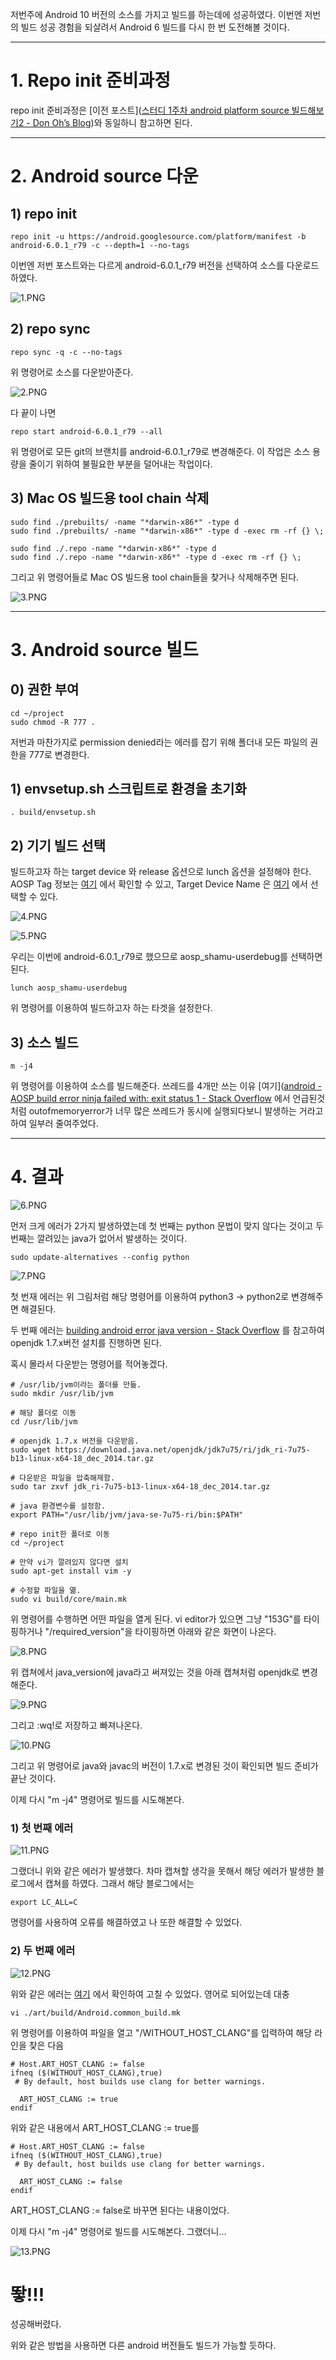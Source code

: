 저번주에 Android 10 버전의 소스를 가지고 빌드를 하는데에 성공하였다. 이번엔 저번의 빌드 성공 경험을 되살려서 Android 6 빌드를 다시 한 번 도전해볼 것이다.

---

# 1. Repo init 준비과정

repo init 준비과정은 [이전 포스트]([스터디 1주차 android platform source 빌드해보기2 - Don Oh’s Blog](https://donohhhh.github.io/%EC%8A%A4%ED%84%B0%EB%94%94-1%EC%A3%BC%EC%B0%A8-Android-Platform-Source-%EB%B9%8C%EB%93%9C%ED%95%B4%EB%B3%B4%EA%B8%B02/))와 동일하니 참고하면 된다.

---

# 2. Android source 다운

## 1) repo init

```
repo init -u https://android.googlesource.com/platform/manifest -b android-6.0.1_r79 -c --depth=1 --no-tags
```

이번엔 저번 포스트와는 다르게 android-6.0.1_r79 버전을 선택하여 소스를 다운로드하였다.

![1.PNG](C:\Users\Don%20Oh\Desktop\images\2\1.PNG)

## 2) repo sync

```
repo sync -q -c --no-tags
```

위 명령어로 소스를 다운받아준다.

![2.PNG](C:\Users\Don%20Oh\Desktop\images\2\2.PNG)

다 끝이 나면 

```
repo start android-6.0.1_r79 --all
```

위 명령어로 모든 git의 브랜치를 android-6.0.1_r79로 변경해준다. 이 작업은 소스 용량을 줄이기 위하여 불필요한 부분을 덜어내는 작업이다.

## 3) Mac OS 빌드용 tool chain 삭제

```
sudo find ./prebuilts/ -name "*darwin-x86*" -type d
sudo find ./prebuilts/ -name "*darwin-x86*" -type d -exec rm -rf {} \;

sudo find ./.repo -name "*darwin-x86*" -type d 
sudo find ./.repo -name "*darwin-x86*" -type d -exec rm -rf {} \;
```

그리고 위 명령어들로 Mac OS 빌드용 tool chain들을 찾거나 삭제해주면 된다.

![3.PNG](C:\Users\Don%20Oh\Desktop\images\2\3.PNG)

---

# 3. Android source 빌드

## 0) 권한 부여

```
cd ~/project
sudo chmod -R 777 .
```

저번과 마찬가지로 permission denied라는 에러를 잡기 위해 폴더내 모든 파일의 권한을 777로 변경한다.

## 1) envsetup.sh 스크립트로 환경을 초기화

```
. build/envsetup.sh
```

## 2) 기기 빌드 선택

빌드하고자 하는 target device 와 release 옵션으로 lunch 옵션을 설정해야 한다. AOSP Tag 정보는 [여기](https://source.android.com/setup/start/build-numbers#source-code-tags-and-builds) 에서 확인할 수 있고, Target Device Name 은 [여기](https://source.android.google.cn/setup/build/running?hl=ko) 에서 선택할 수 있다.

![4.PNG](C:\Users\Don%20Oh\Desktop\images\2\4.PNG)

![5.PNG](C:\Users\Don%20Oh\Desktop\images\2\5.PNG)

우리는 이번에 android-6.0.1_r79로 했으므로 aosp_shamu-userdebug를 선택하면 된다.

```
lunch aosp_shamu-userdebug
```

위 명령어를 이용하여 빌드하고자 하는 타겟을 설정한다.

## 3) 소스 빌드

```
m -j4
```

위 명령어를 이용하여 소스를 빌드해준다. 쓰레드를 4개만 쓰는 이유 [여기]([android - AOSP build error ninja failed with: exit status 1 - Stack Overflow](https://stackoverflow.com/questions/52617313/aosp-build-error-ninja-failed-with-exit-status-1) 에서 언급된것처럼 outofmemoryerror가 너무 많은 쓰레드가 동시에 실행되다보니 발생하는 거라고하여 일부러 줄여주었다.

---

# 4. 결과

![6.PNG](C:\Users\Don%20Oh\Desktop\images\2\6.PNG)

먼저 크게 에러가 2가지 발생하였는데 첫 번째는 python 문법이 맞지 않다는 것이고 두 번째는 깔려있는 java가 없어서 발생하는 것이다.



```
sudo update-alternatives --config python
```

![7.PNG](C:\Users\Don%20Oh\Desktop\images\2\7.PNG)

첫 번재 에러는 위 그림처럼 해당 명령어를 이용하여 python3 -> python2로 변경해주면 해결된다.



두 번째 에러는 [building android error java version - Stack Overflow](https://stackoverflow.com/questions/36885029/building-android-error-java-version) 를 참고하여 openjdk 1.7.x버전 설치를 진행하면 된다.



혹시 몰라서 다운받는 명령어를 적어놓겠다.

```
# /usr/lib/jvm이라는 폴더를 만듦.
sudo mkdir /usr/lib/jvm

# 해당 폴더로 이동
cd /usr/lib/jvm

# openjdk 1.7.x 버전을 다운받음.
sudo wget https://download.java.net/openjdk/jdk7u75/ri/jdk_ri-7u75-b13-linux-x64-18_dec_2014.tar.gz

# 다운받은 파일을 압축해제함.
sudo tar zxvf jdk_ri-7u75-b13-linux-x64-18_dec_2014.tar.gz

# java 환경변수를 설정함.
export PATH="/usr/lib/jvm/java-se-7u75-ri/bin:$PATH"

# repo init한 폴더로 이동
cd ~/project

# 만약 vi가 깔려있지 않다면 설치
sudo apt-get install vim -y

# 수정할 파일을 엶.
sudo vi build/core/main.mk
```

위 명령어를 수행하면 어떤 파일을 열게 된다. vi editor가 있으면 그냥 "153G"를 타이핑하거나 "/required_version"을 타이핑하면 아래와 같은 화면이 나온다.

![8.PNG](C:\Users\Don%20Oh\Desktop\images\2\8.PNG)

위 캡쳐에서 java_version에 java라고 써져있는 것을 아래 캡쳐처럼 openjdk로 변경해준다.

![9.PNG](C:\Users\Don%20Oh\Desktop\images\2\9.PNG)

그리고 :wq!로 저장하고 빠져나온다.

![10.PNG](C:\Users\Don%20Oh\Desktop\images\2\10.PNG)

그리고 위 명령어로 java와 javac의 버전이 1.7.x로 변경된 것이 확인되면 빌드 준비가 끝난 것이다.



이제 다시 "m -j4" 명령어로 빌드를 시도해본다.



### 1) 첫 번째 에러

![11.PNG](C:\Users\Don%20Oh\Desktop\images\2\11.PNG)

그랬더니 위와 같은 에러가 발생했다. 차마 캡쳐할 생각을 못해서 해당 에러가 발생한 블로그에서 캡쳐를 하였다. 그래서 해당 블로그에서는 

```
export LC_ALL=C
```

명령어를 사용하여 오류를 해결하였고 나 또한 해결할 수 있었다.



### 2) 두 번째 에러

![12.PNG](C:\Users\Don%20Oh\Desktop\images\2\12.PNG)

위와 같은 에러는 [여기](https://blog.krybot.com/a?ID=01200-2e7eb1e7-ebc5-44ac-b621-691f6d33fed6) 에서 확인하여 고칠 수 있었다. 영어로 되어있는데 대충

```
vi ./art/build/Android.common_build.mk
```

위 명령어를 이용하여 파일을 열고 "/WITHOUT_HOST_CLANG"를 입력하여 해당 라인을 찾은 다음

```
# Host.ART_HOST_CLANG := false
ifneq ($(WITHOUT_HOST_CLANG),true)
 # By default, host builds use clang for better warnings.

  ART_HOST_CLANG := true
endif
```

위와 같은 내용에서 ART_HOST_CLANG := true를 

```
# Host.ART_HOST_CLANG := false
ifneq ($(WITHOUT_HOST_CLANG),true)
 # By default, host builds use clang for better warnings.

  ART_HOST_CLANG := false
endif
```

ART_HOST_CLANG := false로 바꾸면 된다는 내용이었다.



이제 다시 "m -j4" 명령어로 빌드를 시도해본다. 그랬더니...

![13.PNG](C:\Users\Don%20Oh\Desktop\images\2\13.PNG)

# 뙇!!!

성공해버렸다.



위와 같은 방법을 사용하면 다른 android 버전들도 빌드가 가능할 듯하다.


